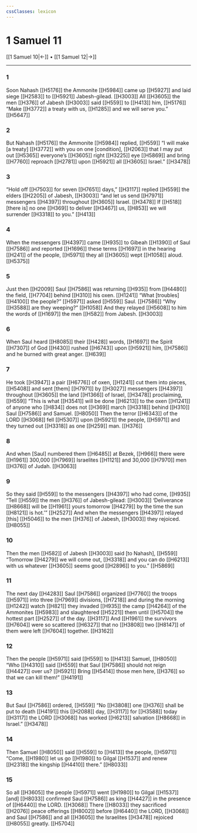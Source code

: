 ```yaml
---
cssClasses: lexicon
---
```


# 1 Samuel 11

[[1 Samuel 10|←]] • [[1 Samuel 12|→]]

---

### 1
Soon Nahash [[H5176]] the Ammonite [[H5984]] came up [[H5927]] and laid siege [[H2583]] to [[H5921]] Jabesh-gilead. [[H3003]] All [[H3605]] the men [[H376]] of Jabesh [[H3003]] said [[H559]] to [[H413]] him, [[H5176]] “Make [[H3772]] a treaty with us, [[H1285]] and we will serve you.” [[H5647]]

### 2
But Nahash [[H5176]] the Ammonite [[H5984]] replied, [[H559]] “I will make [a treaty] [[H3772]] with you  on one [condition], [[H2063]] that I may put out [[H5365]] everyone’s [[H3605]] right [[H3225]] eye [[H5869]] and bring [[H7760]] reproach [[H2781]] upon [[H5921]] all [[H3605]] Israel.” [[H3478]]

### 3
“Hold off [[H7503]] for  seven [[H7651]] days,” [[H3117]] replied [[H559]] the elders [[H2205]] of Jabesh, [[H3003]] “and let us send [[H7971]] messengers [[H4397]] throughout [[H3605]] Israel. [[H3478]] If [[H518]] [there is] no one [[H369]] to deliver [[H3467]] us, [[H853]] we will surrender [[H3318]] to you.” [[H413]]

### 4
When the messengers [[H4397]] came [[H935]] to Gibeah [[H1390]] of Saul [[H7586]] and reported [[H1696]] these terms [[H1697]] in the hearing [[H241]] of the people, [[H5971]] they all [[H3605]] wept [[H1058]] aloud. [[H5375]]

### 5
Just then [[H2009]] Saul [[H7586]] was returning [[H935]] from [[H4480]] the field, [[H7704]] behind [[H310]] his oxen. [[H1241]] “What [troubles] [[H4100]] the people?” [[H5971]] asked [[H559]] Saul. [[H7586]] “Why [[H3588]] are they weeping?” [[H1058]] And they relayed [[H5608]] to him  the words of [[H1697]] the men [[H582]] from Jabesh. [[H3003]]

### 6
When Saul heard [[H8085]] their [[H428]] words, [[H1697]] the Spirit [[H7307]] of God [[H430]] rushed [[H6743]] upon [[H5921]] him, [[H7586]] and he burned with great anger. [[H639]]

### 7
He took [[H3947]] a pair [[H6776]] of oxen, [[H1241]] cut them into pieces, [[H5408]] and sent [them] [[H7971]] by [[H3027]] messengers [[H4397]] throughout [[H3605]] the land [[H1366]] of Israel, [[H3478]] proclaiming, [[H559]] “This is what [[H3541]] will be done [[H6213]] to the oxen [[H1241]] of anyone who [[H834]] does not [[H369]] march [[H3318]] behind [[H310]] Saul [[H7586]] and Samuel. [[H8050]] Then the terror [[H6343]] of the LORD [[H3068]] fell [[H5307]] upon [[H5921]] the people, [[H5971]] and they turned out [[H3318]] as one [[H259]] man. [[H376]]

### 8
And when [Saul] numbered them [[H6485]] at Bezek, [[H966]] there were [[H1961]] 300,000 [[H7969]] Israelites [[H1121]] and 30,000 [[H7970]] men [[H376]] of Judah. [[H3063]]

### 9
So they said [[H559]] to the messengers [[H4397]] who had come, [[H935]] “Tell [[H559]] the men [[H376]] of Jabesh-gilead: [[H3003]] ‘Deliverance [[H8668]] will be [[H1961]] yours  tomorrow [[H4279]] by the time the sun [[H8121]] is hot.’” [[H2527]] And when the messengers [[H4397]] relayed [this] [[H5046]] to the men [[H376]] of Jabesh, [[H3003]] they rejoiced. [[H8055]]

### 10
Then the men [[H582]] of Jabesh [[H3003]] said [to Nahash], [[H559]] “Tomorrow [[H4279]] we will come out, [[H3318]] and you can do [[H6213]] with us  whatever [[H3605]] seems good [[H2896]] to you.” [[H5869]]

### 11
The next day [[H4283]] Saul [[H7586]] organized [[H7760]] the troops [[H5971]] into three [[H7969]] divisions, [[H7218]] and during the morning [[H1242]] watch [[H821]] they invaded [[H935]] the camp [[H4264]] of the Ammonites [[H5983]] and slaughtered [[H5221]] them until [[H5704]] the hottest part [[H2527]] of the day. [[H3117]] And [[H1961]] the survivors [[H7604]] were so scattered [[H6327]] that no [[H3808]] two [[H8147]] of them  were left [[H7604]] together. [[H3162]]

### 12
Then the people [[H5971]] said [[H559]] to [[H413]] Samuel, [[H8050]] “Who [[H4310]] said [[H559]] that Saul [[H7586]] should not reign [[H4427]] over us? [[H5921]] Bring [[H5414]] those men here, [[H376]] so that we can kill them!” [[H4191]]

### 13
But Saul [[H7586]] ordered, [[H559]] “No [[H3808]] one [[H376]] shall be put to death [[H4191]] this [[H2088]] day, [[H3117]] for [[H3588]] today [[H3117]] the LORD [[H3068]] has worked [[H6213]] salvation [[H8668]] in Israel.” [[H3478]]

### 14
Then Samuel [[H8050]] said [[H559]] to [[H413]] the people, [[H5971]] “Come, [[H1980]] let us go [[H1980]] to Gilgal [[H1537]] and renew [[H2318]] the kingship [[H4410]] there.” [[H8033]]

### 15
So all [[H3605]] the people [[H5971]] went [[H1980]] to Gilgal [[H1537]] [and] [[H8033]] confirmed Saul [[H7586]] as king [[H4427]] in the presence of [[H6440]] the LORD. [[H3068]] There [[H8033]] they sacrificed [[H2076]] peace offerings [[H8002]] before [[H6440]] the LORD, [[H3068]] and Saul [[H7586]] and all [[H3605]] the Israelites [[H3478]] rejoiced [[H8055]] greatly. [[H5704]]

